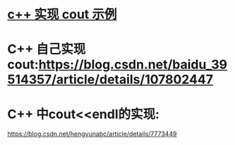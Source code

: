 # [c++ 实现 cout 示例](https://www.cnblogs.com/bigben0123/p/14081678.html)

# C++ 自己实现cout:https://blog.csdn.net/baidu_39514357/article/details/107802447

# C++ 中cout<<endl的实现:

https://blog.csdn.net/hengyunabc/article/details/7773449